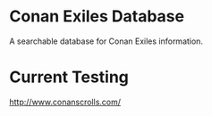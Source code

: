 # Conan Exiles Database
A searchable database for Conan Exiles information.

# Current Testing
http://www.conanscrolls.com/
